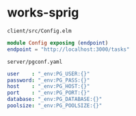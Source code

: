 # works-sprig

`client/src/Config.elm`

```elm
module Config exposing (endpoint)
endpoint = "http://localhost:3000/tasks"
```

`server/pgconf.yaml`

```yaml
user    : "_env:PG_USER:{}"
password: "_env:PG_PASS:{}"
host    : "_env:PG_HOST:{}"
port    : "_env:PG_PORT:{}"
database: "_env:PG_DATABASE:{}"
poolsize: "_env:PG_POOLSIZE:{}"
```
